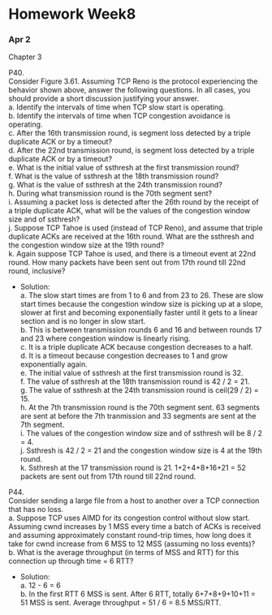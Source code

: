 # Homework Week8  
### Apr 2  

Chapter 3  

P40.   
Consider Figure 3.61. Assuming TCP Reno is the protocol experiencing the behavior shown above, answer the following questions. In all cases, you should provide a short discussion justifying your answer.  
a. Identify the intervals of time when TCP slow start is operating.  
b. Identify the intervals of time when TCP congestion avoidance is operating.  
c. After the 16th transmission round, is segment loss detected by a triple duplicate ACK or by a timeout?  
d. After the 22nd transmission round, is segment loss detected by a triple duplicate ACK or by a timeout?  
e. What is the initial value of ssthresh at the first transmission round?  
f. What is the value of ssthresh at the 18th transmission round?  
g. What is the value of ssthresh at the 24th transmission round?  
h. During what transmission round is the 70th segment sent?  
i. Assuming a packet loss is detected after the 26th round by the receipt of a triple duplicate ACK, what will be the values of the congestion window size and of ssthresh?  
j. Suppose TCP Tahoe is used (instead of TCP Reno), and assume that triple duplicate ACKs are received at the 16th round. What are the ssthresh and the congestion window size at the 19th round?  
k. Again suppose TCP Tahoe is used, and there is a timeout event at  22nd round. How many packets have been sent out from 17th round till 22nd round, inclusive?  

- Solution:  
a. The slow start times are from 1 to 6 and from 23 to 26. These are slow start times because the congestion window size is picking up at a slope, slower at first and becoming exponentially faster until it gets to a linear section and is no longer in slow start.  
b. This is between transmission rounds 6 and 16 and between rounds 17 and 23 where congestion window is linearly rising.  
c. It is a triple duplicate ACK because congestion decreases to a half.  
d. It is a timeout because congestion decreases to 1 and grow exponentially again.  
e. The initial value of ssthresh at the first transmission round is 32.  
f. The value of ssthresh at the 18th transmission round is 42 / 2 = 21.  
g. The value of ssthresh at the 24th transmission round is ceil(29 / 2) = 15.  
h. At the 7th transmission round is the 70th segment sent. 63 segments are sent at before the 7th tranmission and 33 segments are sent at the 7th segment.  
i. The values of the congestion window size and of ssthresh will be 8 / 2 = 4.  
j. Ssthresh is 42 / 2 = 21 and the congestion window size is 4 at the 19th round.  
k. Ssthresh at the 17 transmission round is 21. 1+2+4+8+16+21 = 52 packets are sent out from 17th round till 22nd round.  


P44.   
Consider sending a large file from a host to another over a TCP connection that has no loss.  
a. Suppose TCP uses AIMD for its congestion control without slow start. Assuming cwnd increases by 1 MSS every time a batch of ACKs is received and assuming approximately constant round-trip times, how long does it take for cwnd increase from 6 MSS to 12 MSS (assuming no loss events)?  
b. What is the average throughput (in terms of MSS and RTT) for this connection up through time = 6 RTT?  

- Solution:  
a. 12 - 6 = 6  
b. In the first RTT 6 MSS is sent. After 6 RTT, totally 6+7+8+9+10+11 = 51 MSS is sent. Average throughput = 51 / 6 = 8.5 MSS/RTT.